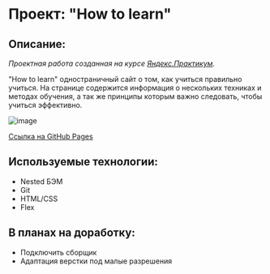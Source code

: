 # Проект: "How to learn"

## Описание: 

*Проектная работа созданная на курсе [Яндекс.Практикум](https://praktikum.yandex.ru/).*

"How to learn" одностраничный сайт о том, как учиться правильно учиться. На странице содержится информация о нескольких техниках и методах обучения, а так же принципы которым важно следовать, чтобы учиться эффективно.

![image](https://user-images.githubusercontent.com/2528627/200165610-9f2aa025-aac5-44ec-a0bd-49312e835215.png)

[Ссылка на GitHub Pages](https://allxy.github.io/how-to-learn/)

## Используемые технологии: 

* Nested БЭМ
* Git 
* HTML/CSS
* Flex

## В планах на доработку: 

* Подключить сборщик
* Адаптация верстки под малые разрешения 
